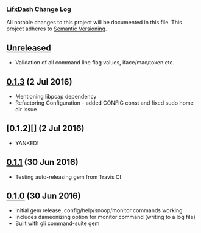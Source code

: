 ### LifxDash Change Log

All notable changes to this project will be documented in this file. This
project adheres to [Semantic Versioning][Semver].

## [Unreleased]

  * Validation of all command line flag values, iface/mac/token etc.

## [0.1.3][] (2 Jul 2016)
  * Mentioning libpcap dependency
  * Refactoring Configuration - added CONFIG const and fixed sudo home dir issue

## [0.1.2][] (2 Jul 2016)
  * YANKED!

## [0.1.1][] (30 Jun 2016)
  * Testing auto-releasing gem from Travis CI

## [0.1.0][] (30 Jun 2016)
  * Initial gem release, config/help/snoop/monitor commands working
  * Includes dameonizing option for monitor command (writing to a log file)
  * Built with gli command-suite gem

[Unreleased]: https://github.com/matthutchinson/lifx_dash/compare/v0.1.3...HEAD
[0.1.3]: https://github.com/matthutchinson/lifx_dash/compare/v0.1.1...v0.1.3
[0.1.1]: https://github.com/matthutchinson/lifx_dash/compare/v0.1.0...v0.1.1
[0.1.0]: https://github.com/matthutchinson/lifx_dash/releases/tag/v0.1.0
[Semver]: http://semver.org
